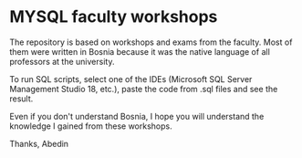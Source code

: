 # MYSQL faculty workshops

The repository is based on workshops and exams from the faculty. Most of them were written in Bosnia because it was the native language of all professors at the university.

To run SQL scripts, select one of the IDEs (Microsoft SQL Server Management Studio 18, etc.), paste the code from .sql files and see the result.

Even if you don't understand Bosnia, I hope you will understand the knowledge I gained from these workshops.

Thanks,
Abedin
